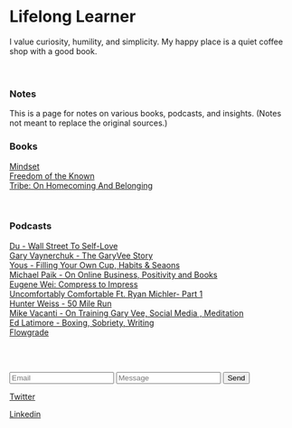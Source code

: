<h1> Lifelong Learner </h1>

I value curiosity, humility, and simplicity. My happy place is a quiet coffee shop with a good book.
<br><br><br> 

### Notes <br>

This is a page for notes on various books, podcasts, and insights. (Notes not meant to replace the original sources.) <br>

### Books
[Mindset](https://ithinkmfallin.github.io/2021/07/15/Mindset) <br>
[Freedom of the Known](https://ithinkmfallin.github.io/2021/07/15/freedom-of-the-known) <br>
[Tribe: On Homecoming And Belonging](https://ithinkmfallin.github.io/2021/07/16/tribe) <br>

<br>

### Podcasts
[Du - Wall Street To Self-Love](https://ithinkmfallin.github.io/2021/07/15/Du) <br>
[Gary Vaynerchuk - The GaryVee Story](https://ithinkmfallin.github.io/2021/07/15/Garyvee) <br>
[Yous - Filling Your Own Cup, Habits & Seaons](https://ithinkmfallin.github.io/2021/07/15/Yous) <br>
[Michael Paik - On Online Business, Positivity and Books](https://ithinkmfallin.github.io/2021/07/15/michael-paik) <br>
[Eugene Wei: Compress to Impress](https://ithinkmfallin.github.io/2021/07/15/eugene) <br>
[Uncomfortably Comfortable Ft. Ryan Michler- Part 1](https://ithinkmfallin.github.io/2021/07/15/uncomfortably-comfortable) <br>
[Hunter Weiss - 50 Mile Run](https://ithinkmfallin.github.io/2021/07/15/hunter-weiss) <br>
[ Mike Vacanti - On Training Gary Vee, Social Media , Meditation](https://ithinkmfallin.github.io/2021/07/15/mike-vacanti) <br>
[Ed Latimore - Boxing, Sobriety, Writing](https://ithinkmfallin.github.io/2021/07/15/ed-latimore) <br>
[Flowgrade](https://ithinkmfallin.github.io/2021/07/15/flowgrade) <br>

<br><br>

<form action="https://formspree.io/f/moqyndrw" method="POST">
<input type="email" placeholder="Email" name="_replyto" required>
<input type="text" placeholder="Message" name="Your Message" required>
<input type="submit" value="Send">
</form>


      

[Twitter](https://twitter.com/ithinkmfallin) <br>

[Linkedin](https://www.linkedin.com/in/bhushan24/) 


